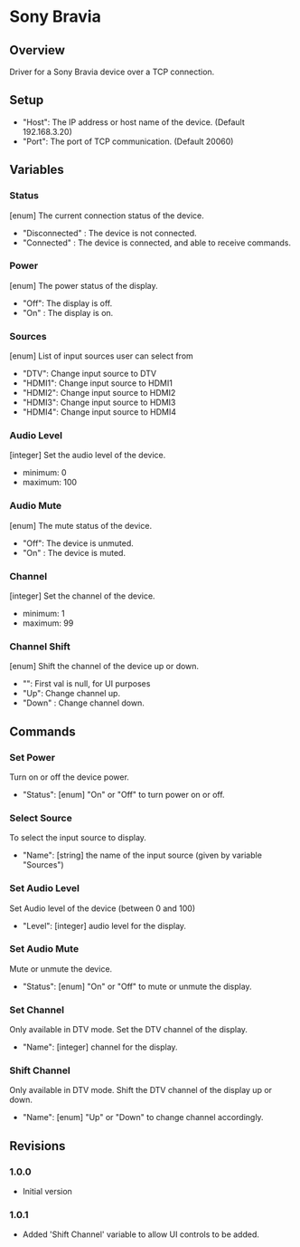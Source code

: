 # Sony Bravia

## Overview

Driver for a Sony Bravia device over a TCP connection.
  
## Setup

 - "Host": The IP address or host name of the device. (Default 192.168.3.20)
 - "Port": The port of TCP communication. (Default 20060)

## Variables

### Status

[enum] The current connection status of the device.
 - "Disconnected" : The device is not connected.
 - "Connected" : The device is connected, and able to receive commands.

### Power

[enum] The power status of the display.
 - "Off": The display is off.
 - "On" : The display is on.

### Sources

[enum] List of input sources user can select from
 - "DTV": Change input source to DTV
 - "HDMI1": Change input source to HDMI1
 - "HDMI2": Change input source to HDMI2
 - "HDMI3": Change input source to HDMI3
 - "HDMI4": Change input source to HDMI4

### Audio Level

[integer] Set the audio level of the device.
 - minimum: 0
 - maximum: 100

### Audio Mute

[enum] The mute status of the device.
 - "Off": The device is unmuted.
 - "On" : The device is muted.

### Channel

[integer] Set the channel of the device.
 - minimum: 1
 - maximum: 99

### Channel Shift

[enum] Shift the channel of the device up or down.
 - "": First val is null, for UI purposes
 - "Up": Change channel up.
 - "Down" : Change channel down.

## Commands

### Set Power
Turn on or off the device power.
 - "Status": [enum] "On" or "Off" to turn power on or off.

### Select Source
To select the input source to display.
 - "Name": [string] the name of the input source (given by variable "Sources")

### Set Audio Level
Set Audio level of the device (between 0 and 100)
 - "Level": [integer] audio level for the display.

### Set Audio Mute
Mute or unmute the device.
 - "Status": [enum] "On" or "Off" to mute or unmute the display.

### Set Channel
Only available in DTV mode. Set the DTV channel of the display.
 - "Name": [integer] channel for the display.

### Shift Channel
Only available in DTV mode. Shift the DTV channel of the display up or down.
 - "Name": [enum] "Up" or "Down" to change channel accordingly.

## Revisions

### 1.0.0

- Initial version

### 1.0.1

- Added 'Shift Channel' variable to allow UI controls to be added.

